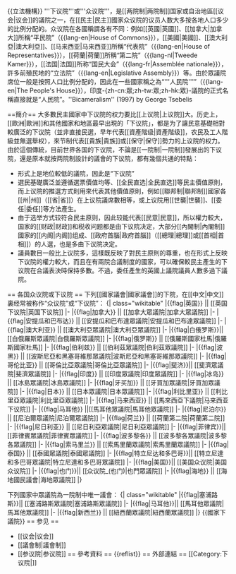 {{立法機構}}
'''下议院'''或'''众议院'''，是[[两院制|两院制]]国家或自治地區[[议会|议会]]的議院之一，在[[民主|民主]]國家众议院的议员人数大多按各地人口多少的比例分配的。众议院在各國稱謂各有不同：例如[[英國|英國]]、[[加拿大|加拿大]]所稱“平民院”（{{lang-en|House of Commons}}），[[美國|美國]]、[[澳大利亞|澳大利亞]]、[[马来西亚|马来西亚]]所稱“代表院”（{{lang-en|House of Representatives}}），[[荷蘭|荷蘭]]所稱“第二院”（{{lang-nl|Tweede Kamer}}），[[法国|法国]]所称“国民大会”（{{lang-fr|Assemblée nationale}}），許多前殖民地的“立法院”（{{lang-en|Legislative Assembly}}）等。由於眾議院席位一般是按照人口比例分配的，因此在一些國家稱之為“'''人民院'''”（{{lang-en|The People's House}}），印度-{zh-cn:眾;zh-tw:眾;zh-hk:眾}-議院的正式名稱直接就是“人民院”。<ref>''Bicameralism'' (1997) by George Tsebelis</ref>

==簡介==
大多數民主國家中下议院的权力要比[[上议院|上议院]]大。历史上，[[歐洲|歐洲]]和其他國家和地區最早出現的「下议院」，都是为了讓民意基礎相對較廣泛的下议院（並非直接民選，早年代表[[資產階级|資產階级]]，农民及工人階級並無選舉权），來节制代表[[貴族|貴族]]或[[保守|保守]]勢力的上议院的权力。由於這個傳統，目前世界各国的下议院，不論是[[一院制|一院制]]發展出的下议院，還是原本就按两院制設計的議會的下议院，都有幾個共通的特點：
* 形式上是地位較低的議院，因此是“下议院”
* 選民基礎廣泛並遵循選票價值均等、[[全民直选|全民直选]]等民主價值原則，而上议院的推選方式則用來代表其他價值原則，例如[[聯邦制|聯邦制]]國家各[[州|州]]（[[省|省]]）在上议院議席數相等，或上议院用[[世襲|世襲]]、[[委任|委任]]等方法產生。
* 由于选举方式较符合民主原则，因此较能代表[[民意|民意]]，所以權力較大，国家的[[财政|财政]]和税收问题都是由下议院决定，大部分[[內閣制|內閣制]]國家的[[内阁|内阁]]组成、[[政府首腦|政府首腦]]（[[總理|總理]]或[[首相|首相]]）的人選，也是多由下议院决定。
* 議員數目一般比上议院多，這樣既反映了對民主原則的尊重，也在形式上反映下议院的權力較大，而且在有兩院合議制度的國家，可以確保較民主產生的下议院在合議表決時保持多數。不過，委任產生的英國上議院議員人數多過下議院。

== 各国众议院或下议院 ==
下列[[國家議會|國家議會]]的下院，在[[中文|中文]]裏经常被称作“众议院”或“下议院”：
{| class="wikitable"
|{{flag|英国}} || [[英国下议院|英国下议院]]
|-
|{{flag|加拿大}} || [[加拿大眾議院|加拿大眾議院]]
|-
|{{flag|安提瓜和巴布达}} || [[安提瓜和巴布達眾議院|安提瓜和巴布達眾議院]]
|-
|{{flag|澳大利亚}} || [[澳大利亞眾議院|澳大利亞眾議院]]
|-
|{{flag|白俄罗斯}}|| [[白俄羅斯眾議院|白俄羅斯眾議院]]
|-
|{{flag|俄罗斯}} || [[俄羅斯國家杜馬|俄羅斯國家杜馬]]
|-
|{{flag|伯利兹}} || [[伯利茲眾議院|伯利茲眾議院]]
|-
|{{flag|波黑}} || [[波斯尼亞和黑塞哥維那眾議院|波斯尼亞和黑塞哥維那眾議院]]
|-
|{{flag|哥伦比亚}} || [[哥倫比亞眾議院|哥倫比亞眾議院]]
|-
|{{flag|斐济}}|| [[斐濟眾議院|斐濟眾議院]]
|-
|{{flag|印度}} || [[印度眾議院|印度眾議院]]
|-
|{{flag|冰岛}} || [[冰島眾議院|冰島眾議院]]
|-
|{{flag|牙买加}} || [[牙買加眾議院|牙買加眾議院]]
|-
|{{flag|日本}} || [[日本眾議院|日本眾議院]]
|-
|{{flag|利比里亚}} || [[利比里亞眾議院|利比里亞眾議院]]
|-
|{{flag|马来西亚}} || [[馬來西亞下議院|马来西亚下议院]]
|-
|{{flag|马耳他}} ||[[馬耳他眾議院|馬耳他眾議院]]
|-
|{{flag|尼泊尔}} || [[尼泊爾眾議院|尼泊爾眾議院]]
|-
|{{flag|荷兰}} || [[荷蘭第二院|荷蘭第二院]]
|-
|{{flag|尼日利亚}} || [[尼日利亞眾議院|尼日利亞眾議院]]
|-
|{{flag|菲律宾}}|| [[菲律賓眾議院|菲律賓眾議院]]
|-
|{{flag|波多黎各}} || [[波多黎各眾議院|波多黎各眾議院]]
|-
|{{flag|索马里兰}} || [[索馬里蘭眾議院|索馬里蘭眾議院]]
|-
|{{flag|泰国}} || [[泰國眾議院|泰國眾議院]]
|-
|{{flag|特立尼达和多巴哥}}|| [[特立尼達和多巴哥眾議院|特立尼達和多巴哥眾議院]]
|-
|{{flag|美国}}|| [[美国众议院|美国众议院]]
|-
|{{flag|也门}}|| [[众议院_(也门)|也門眾議院]]
|-
|{{flag|海地}} || [[海地國民議會|海地眾議院]]
|}

下列國家中眾議院為一院制中唯一議會：
{| class="wikitable"
|{{flag|塞浦路斯}}|| [[塞浦路斯眾議院|塞浦路斯眾議院]]
|-
|{{flag|马耳他}}|| [[馬耳他眾議院|馬耳他眾議院]]
|-
|{{flag|新西兰}} || [[紐西蘭眾議院|紐西蘭眾議院]]
|}
{{國家下議院}}
== 参见 ==
* [[议会|议会]]
* [[議會制|議會制]]
* [[参议院|参议院]]
== 參考資料 ==
{{reflist}}
== 外部連結 ==
[[Category:下议院|]]